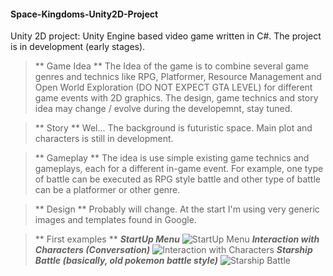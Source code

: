 #### Space-Kingdoms-Unity2D-Project
Unity 2D project: Unity Engine based video game written in C#.
The project is in development (early stages).

> ** Game Idea **
> The Idea of the game is to combine several game genres and technics like RPG, Platformer, Resource Management and 
> Open World Exploration (DO NOT EXPECT GTA LEVEL) for different game events with 2D graphics.
> The design, game technics and story idea may change / evolve during the developemnt, stay tuned.

> ** Story **
> Wel... The background is futuristic space. Main plot and characters is still in development.

> ** Gameplay **
> The idea is use simple existing game technics and gameplays, each for a different in-game event. For example, one 
> type of battle can be executed as RPG style battle and other type of battle can be a platformer or 
> other genre.

> ** Design **
> Probably will change. At the start I'm using very generic images and templates found in Google.

> ** First examples **
> _**StartUp Menu**_
> ![StartUp Menu](https://ibb.co/mbkQS6F)
>_**Interaction with Characters (Conversation)**_
>![Interaction with Characters](https://ibb.co/6gvw6fK)
>_**Starship Battle (basically, old pokemon battle style)**_
>![Starship Battle](https://ibb.co/KXMyH4p)
